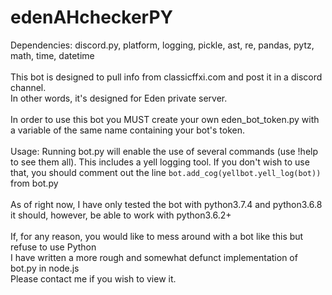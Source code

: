 # edenAHcheckerPY
Dependencies:
discord.py, platform, logging, pickle, ast, re, pandas, pytz, math, time, datetime
<br><br>
This bot is designed to pull info from classicffxi.com and post it in a discord channel.<br>
In other words, it's designed for Eden private server.<br><br>
In order to use this bot you MUST create your own eden_bot_token.py with a variable of the same name containing your bot's token.
<br><br>
Usage: Running bot.py will enable the use of several commands (use !help to see them all). This includes a yell logging tool. If you don't
wish to use that, you should comment out the line ```bot.add_cog(yellbot.yell_log(bot))``` from bot.py
<br><br>
As of right now, I have only tested the bot with python3.7.4 and python3.6.8<br>
it should, however, be able to work with python3.6.2+<br><br>
If, for any reason, you would like to mess around with a bot like this but refuse to use Python<br>
I have written a more rough and somewhat defunct implementation of bot.py in node.js
<br>Please contact me if you wish to view it.
